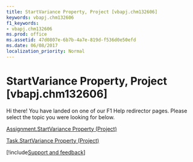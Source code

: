 ```yaml
---
title: StartVariance Property, Project [vbapj.chm132606]
keywords: vbapj.chm132606
f1_keywords:
- vbapj.chm132606
ms.prod: office
ms.assetid: 47d0807e-6b7b-4a7e-819d-f536d0e50efd
ms.date: 06/08/2017
localization_priority: Normal
---
```



# StartVariance Property, Project [vbapj.chm132606]

Hi there! You have landed on one of our F1 Help redirector pages. Please select the topic you were looking for below.

[Assignment.StartVariance Property (Project)](http://msdn.microsoft.com/library/080f4dea-76aa-5438-e44a-ab71732b30b1%28Office.15%29.aspx)

[Task.StartVariance Property (Project)](http://msdn.microsoft.com/library/8ec7f5c9-62c4-36fd-d245-4a2bf21fd7bd%28Office.15%29.aspx)

[!include[Support and feedback](~/includes/feedback-boilerplate.md)]
